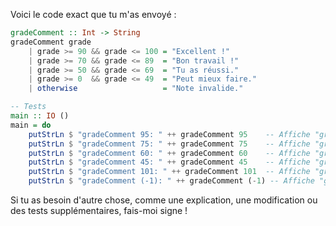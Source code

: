 Voici le code exact que tu m'as envoyé :

```haskell
gradeComment :: Int -> String
gradeComment grade
    | grade >= 90 && grade <= 100 = "Excellent !"
    | grade >= 70 && grade <= 89  = "Bon travail !"
    | grade >= 50 && grade <= 69  = "Tu as réussi."
    | grade >= 0  && grade <= 49  = "Peut mieux faire."
    | otherwise                   = "Note invalide."

-- Tests
main :: IO ()
main = do
    putStrLn $ "gradeComment 95: " ++ gradeComment 95    -- Affiche "gradeComment 95: Excellent !"
    putStrLn $ "gradeComment 75: " ++ gradeComment 75    -- Affiche "gradeComment 75: Bon travail !"
    putStrLn $ "gradeComment 60: " ++ gradeComment 60    -- Affiche "gradeComment 60: Tu as réussi."
    putStrLn $ "gradeComment 45: " ++ gradeComment 45    -- Affiche "gradeComment 45: Peut mieux faire."
    putStrLn $ "gradeComment 101: " ++ gradeComment 101  -- Affiche "gradeComment 101: Note invalide."
    putStrLn $ "gradeComment (-1): " ++ gradeComment (-1) -- Affiche "gradeComment (-1): Note invalide."
```

Si tu as besoin d'autre chose, comme une explication, une modification ou des tests supplémentaires, fais-moi signe !

